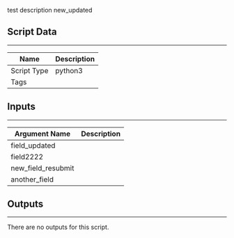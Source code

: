 test description new_updated

## Script Data
---

| **Name** | **Description** |
| --- | --- |
| Script Type | python3 |
| Tags |  |

## Inputs
---

| **Argument Name** | **Description** |
| --- | --- |
| field_updated |  |
| field2222 |  |
| new_field_resubmit |  |
| another_field |  |

## Outputs
---
There are no outputs for this script.
